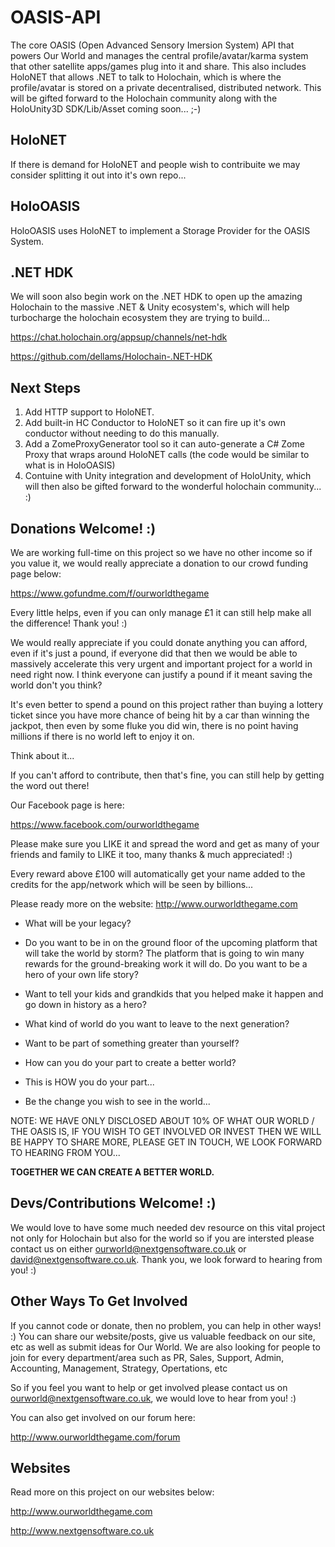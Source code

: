 # OASIS-API
The core OASIS (Open Advanced Sensory Imersion System) API that powers Our World and manages the central profile/avatar/karma system that other satellite apps/games plug into it and share. This also includes HoloNET that allows .NET to talk to Holochain, which is where the profile/avatar is stored on a private decentralised, distributed network. This will be gifted forward to the Holochain community along with the HoloUnity3D SDK/Lib/Asset coming soon... ;-)

## HoloNET

If there is demand for HoloNET and people wish to contribuite we may consider splitting it out into it's own repo...

## HoloOASIS

HoloOASIS uses HoloNET to implement a Storage Provider for the OASIS System.

## .NET HDK

We will soon also begin work on the .NET HDK to open up the amazing Holochain to the massive .NET & Unity ecosystem's, which will help turbocharge the holochain ecosystem they are trying to build...

https://chat.holochain.org/appsup/channels/net-hdk 

https://github.com/dellams/Holochain-.NET-HDK 

## Next Steps

1. Add HTTP support to HoloNET.
2. Add built-in HC Conductor to HoloNET so it can fire up it's own conductor without needing to do this manually.
3. Add a ZomeProxyGenerator tool so it can auto-generate a C# Zome Proxy that wraps around HoloNET calls (the code would be similar to what is in HoloOASIS)
4. Contuine with Unity integration and development of HoloUnity, which will then also be gifted forward to the wonderful holochain community... :)

## Donations Welcome! :)

We are working full-time on this project so we have no other income so if you value it, we would really appreciate a donation to our crowd funding page below:

https://www.gofundme.com/f/ourworldthegame

Every little helps, even if you can only manage £1 it can still help make all the difference! Thank you! :)

We would really appreciate if you could donate anything you can afford, even if it's just a pound, if everyone did that then we would be able to massively accelerate this very urgent and important project for a world in need right now. I think everyone can justify a pound if it meant saving the world don't you think? 

It's even better to spend a pound on this project rather than buying a lottery ticket since you have more chance of being hit by a car than winning the jackpot, then even by some fluke you did win, there is no point having millions if there is no world left to enjoy it on. 

Think about it...

If you can't afford to contribute, then that's fine, you can still help by getting the word out there!

Our Facebook page is here:

https://www.facebook.com/ourworldthegame 

Please make sure you LIKE it and spread the word and get as many of your friends and family to LIKE it too, many thanks & much appreciated! :)

Every reward above £100 will automatically get your name added to the credits for the app/network which will be seen by billions...

Please ready more on the website:
http://www.ourworldthegame.com

* What will be your legacy? 

* Do you want to be in on the ground floor of the upcoming platform that will take the world by storm?
The platform that is going to win many rewards for the ground-breaking work it will do. Do you want to be a hero of your own life story? 

* Want to tell your kids and grandkids that you helped make it happen and go down in history as a hero?

* What kind of world do you want to leave to the next generation? 

* Want to be part of something greater than yourself?  

* How can you do your part to create a better world? 

* This is HOW you do your part...

* Be the change you wish to see in the world...

NOTE: WE HAVE ONLY DISCLOSED ABOUT 10% OF WHAT OUR WORLD / THE OASIS IS, IF YOU WISH TO GET INVOLVED OR INVEST THEN WE WILL BE HAPPY TO SHARE MORE, PLEASE GET IN TOUCH, WE LOOK FORWARD TO HEARING FROM YOU...

**TOGETHER WE CAN CREATE A BETTER WORLD.**

## Devs/Contributions Welcome! :)

We would love to have some much needed dev resource on this vital project not only for Holochain but also for the world so if you are intersted please contact us on either ourworld@nextgensoftware.co.uk or david@nextgensoftware.co.uk. Thank you, we look forward to hearing from you! :)

## Other Ways To Get Involved

If you cannot code or donate, then no problem, you can help in other ways! :) You can share our website/posts, give us valuable feedback on our site, etc as well as submit ideas for Our World. We are also looking for people to join for every department/area such as PR, Sales, Support, Admin, Accounting, Management, Strategy, Opertations, etc  

So if you feel you want to help or get involved please contact us on ourworld@nextgensoftware.co.uk, we would love to hear from you! :)

You can also get involved on our forum here:

http://www.ourworldthegame.com/forum

## Websites

Read more on this project on our websites below:

http://www.ourworldthegame.com

http://www.nextgensoftware.co.uk
